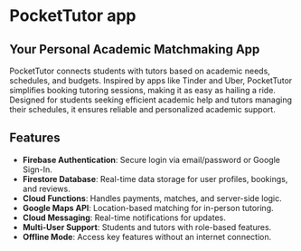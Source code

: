 # PocketTutor app

## Your Personal Academic Matchmaking App

PocketTutor connects students with tutors based on academic needs, schedules, and budgets. 
Inspired by apps like Tinder and Uber, PocketTutor simplifies booking tutoring sessions, making it as easy as hailing a ride. 
Designed for students seeking efficient academic help and tutors managing their schedules, it ensures reliable and personalized academic support.

## Features

- **Firebase Authentication**: Secure login via email/password or Google Sign-In.
- **Firestore Database**: Real-time data storage for user profiles, bookings, and reviews.
- **Cloud Functions**: Handles payments, matches, and server-side logic.
- **Google Maps API**: Location-based matching for in-person tutoring.
- **Cloud Messaging**: Real-time notifications for updates.
- **Multi-User Support**: Students and tutors with role-based features.
- **Offline Mode**: Access key features without an internet connection.
